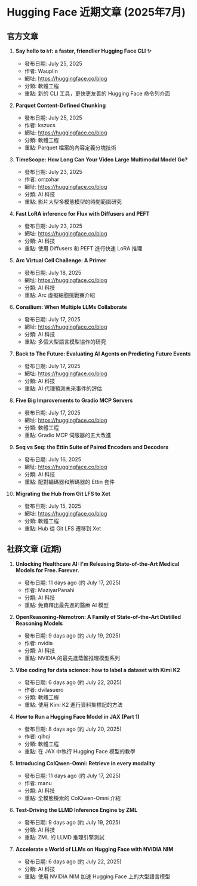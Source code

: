 # Hugging Face 近期文章 (2025年7月)

## 官方文章
1. **Say hello to `hf`: a faster, friendlier Hugging Face CLI ✨**
   - 發布日期: July 25, 2025
   - 作者: Wauplin
   - 網址: https://huggingface.co/blog
   - 分類: 軟體工程
   - 重點: 新的 CLI 工具，更快更友善的 Hugging Face 命令列介面

2. **Parquet Content-Defined Chunking**
   - 發布日期: July 25, 2025
   - 作者: kszucs
   - 網址: https://huggingface.co/blog
   - 分類: 軟體工程
   - 重點: Parquet 檔案的內容定義分塊技術

3. **TimeScope: How Long Can Your Video Large Multimodal Model Go?**
   - 發布日期: July 23, 2025
   - 作者: orrzohar
   - 網址: https://huggingface.co/blog
   - 分類: AI 科技
   - 重點: 影片大型多模態模型的時間範圍研究

4. **Fast LoRA inference for Flux with Diffusers and PEFT**
   - 發布日期: July 23, 2025
   - 網址: https://huggingface.co/blog
   - 分類: AI 科技
   - 重點: 使用 Diffusers 和 PEFT 進行快速 LoRA 推理

5. **Arc Virtual Cell Challenge: A Primer**
   - 發布日期: July 18, 2025
   - 網址: https://huggingface.co/blog
   - 分類: AI 科技
   - 重點: Arc 虛擬細胞挑戰賽介紹

6. **Consilium: When Multiple LLMs Collaborate**
   - 發布日期: July 17, 2025
   - 網址: https://huggingface.co/blog
   - 分類: AI 科技
   - 重點: 多個大型語言模型協作的研究

7. **Back to The Future: Evaluating AI Agents on Predicting Future Events**
   - 發布日期: July 17, 2025
   - 網址: https://huggingface.co/blog
   - 分類: AI 科技
   - 重點: AI 代理預測未來事件的評估

8. **Five Big Improvements to Gradio MCP Servers**
   - 發布日期: July 17, 2025
   - 網址: https://huggingface.co/blog
   - 分類: 軟體工程
   - 重點: Gradio MCP 伺服器的五大改進

9. **Seq vs Seq: the Ettin Suite of Paired Encoders and Decoders**
   - 發布日期: July 16, 2025
   - 網址: https://huggingface.co/blog
   - 分類: AI 科技
   - 重點: 配對編碼器和解碼器的 Ettin 套件

10. **Migrating the Hub from Git LFS to Xet**
    - 發布日期: July 15, 2025
    - 網址: https://huggingface.co/blog
    - 分類: 軟體工程
    - 重點: Hub 從 Git LFS 遷移到 Xet

## 社群文章 (近期)
1. **Unlocking Healthcare AI: I'm Releasing State-of-the-Art Medical Models for Free. Forever.**
   - 發布日期: 11 days ago (約 July 17, 2025)
   - 作者: MaziyarPanahi
   - 分類: AI 科技
   - 重點: 免費釋出最先進的醫療 AI 模型

2. **OpenReasoning-Nemotron: A Family of State-of-the-Art Distilled Reasoning Models**
   - 發布日期: 9 days ago (約 July 19, 2025)
   - 作者: nvidia
   - 分類: AI 科技
   - 重點: NVIDIA 的最先進蒸餾推理模型系列

3. **Vibe coding for data science: how to label a dataset with Kimi K2**
   - 發布日期: 6 days ago (約 July 22, 2025)
   - 作者: dvilasuero
   - 分類: 軟體工程
   - 重點: 使用 Kimi K2 進行資料集標記的方法

4. **How to Run a Hugging Face Model in JAX (Part 1)**
   - 發布日期: 8 days ago (約 July 20, 2025)
   - 作者: qihqi
   - 分類: 軟體工程
   - 重點: 在 JAX 中執行 Hugging Face 模型的教學

5. **Introducing ColQwen-Omni: Retrieve in every modality**
   - 發布日期: 11 days ago (約 July 17, 2025)
   - 作者: manu
   - 分類: AI 科技
   - 重點: 全模態檢索的 ColQwen-Omni 介紹

6. **Test-Driving the LLMD Inference Engine by ZML**
   - 發布日期: 9 days ago (約 July 19, 2025)
   - 分類: AI 科技
   - 重點: ZML 的 LLMD 推理引擎測試

7. **Accelerate a World of LLMs on Hugging Face with NVIDIA NIM**
   - 發布日期: 6 days ago (約 July 22, 2025)
   - 分類: AI 科技
   - 重點: 使用 NVIDIA NIM 加速 Hugging Face 上的大型語言模型

